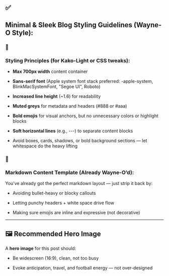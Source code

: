 ## **✅** 

## **Minimal & Sleek Blog Styling Guidelines (Wayne-O Style):**

  

### **🎨** 

### **Styling Principles (for Kako-Light or CSS tweaks):**

- **Max 700px width** content container
    
- **Sans-serif font** (Apple system font stack preferred: -apple-system, BlinkMacSystemFont, "Segoe UI", Roboto)
    
- **Increased line height** (~1.6) for readability
    
- **Muted greys** for metadata and headers (#888 or #aaa)
    
- **Bold emojis** for visual anchors, but no unnecessary colors or highlight blocks
    
- **Soft horizontal lines** (e.g., ---) to separate content blocks
    
- Avoid boxes, cards, shadows, or bold background sections — let whitespace do the heavy lifting
    

  

### **🧾** 

### **Markdown Content Template (Already Wayne-O’d):**

  

You’ve already got the perfect markdown layout — just strip it back by:

- Avoiding bullet-heavy or blocky callouts
    
- Letting punchy headers + white space drive flow
    
- Making sure emojis are inline and expressive (not decorative)
    

---

## **🖼️ Recommended Hero Image**

  

A **hero image** for this post should:

- Be widescreen (16:9), clean, not too busy
    
- Evoke anticipation, travel, and football energy — not over-designed